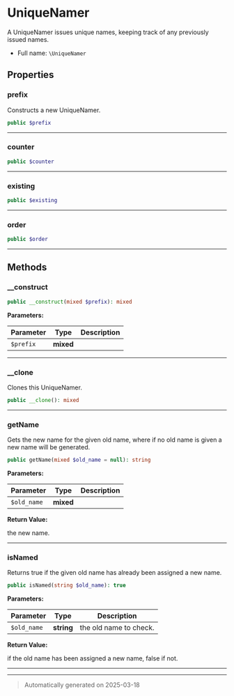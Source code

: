
# UniqueNamer

A UniqueNamer issues unique names, keeping track of any previously issued
names.



* Full name: `\UniqueNamer`



## Properties


### prefix

Constructs a new UniqueNamer.

```php
public $prefix
```






***

### counter



```php
public $counter
```






***

### existing



```php
public $existing
```






***

### order



```php
public $order
```






***

## Methods


### __construct



```php
public __construct(mixed $prefix): mixed
```








**Parameters:**

| Parameter | Type | Description |
|-----------|------|-------------|
| `$prefix` | **mixed** |  |





***

### __clone

Clones this UniqueNamer.

```php
public __clone(): mixed
```












***

### getName

Gets the new name for the given old name, where if no old name is given
a new name will be generated.

```php
public getName(mixed $old_name = null): string
```








**Parameters:**

| Parameter | Type | Description |
|-----------|------|-------------|
| `$old_name` | **mixed** |  |


**Return Value:**

the new name.




***

### isNamed

Returns true if the given old name has already been assigned a new name.

```php
public isNamed(string $old_name): true
```








**Parameters:**

| Parameter | Type | Description |
|-----------|------|-------------|
| `$old_name` | **string** | the old name to check. |


**Return Value:**

if the old name has been assigned a new name, false if not.




***


***
> Automatically generated on 2025-03-18
